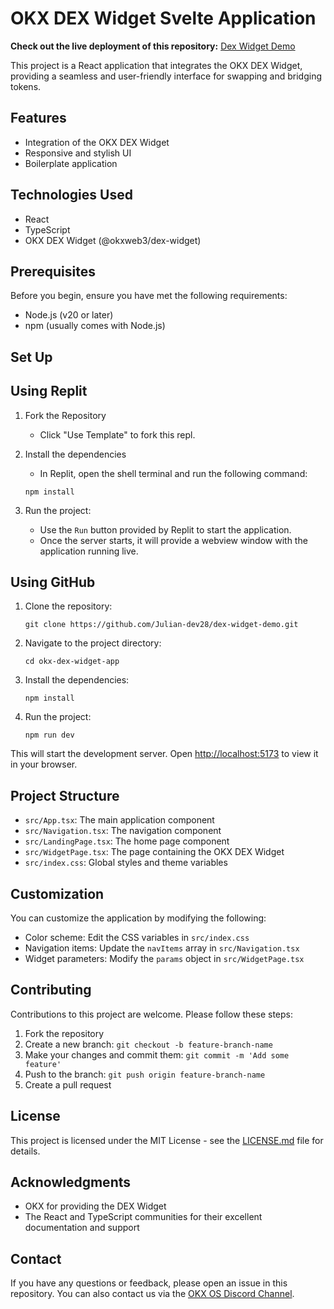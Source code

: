 # OKX DEX Widget Svelte Application

**Check out the live deployment of this repository:**
[Dex Widget Demo](https://dex-widget-demo-Juliandev28.replit.app)

This project is a React application that integrates the OKX DEX Widget, providing a seamless and user-friendly interface for swapping and bridging tokens.

## Features

- Integration of the OKX DEX Widget
- Responsive and stylish UI
- Boilerplate application

## Technologies Used

- React
- TypeScript
- OKX DEX Widget (@okxweb3/dex-widget)

## Prerequisites

Before you begin, ensure you have met the following requirements:

- Node.js (v20 or later)
- npm (usually comes with Node.js)

## Set Up

## Using Replit

1. Fork the Repository
   - Click "Use Template" to fork this repl.

2. Install the dependencies
   - In Replit, open the shell terminal and run the following command:
   ```
   npm install
   ```
   
3. Run the project:
   - Use the `Run` button provided by Replit to start the application.
   - Once the server starts, it will provide a webview window with the application running live.

## Using GitHub
1. Clone the repository:
   ```
   git clone https://github.com/Julian-dev28/dex-widget-demo.git
   ```

2. Navigate to the project directory:
   ```
   cd okx-dex-widget-app
   ```

3. Install the dependencies:
   ```
   npm install
   ```

4. Run the project:
   ```
   npm run dev
   ```

This will start the development server. Open [http://localhost:5173](http://localhost:5173) to view it in your browser.

## Project Structure

- `src/App.tsx`: The main application component
- `src/Navigation.tsx`: The navigation component
- `src/LandingPage.tsx`: The home page component
- `src/WidgetPage.tsx`: The page containing the OKX DEX Widget
- `src/index.css`: Global styles and theme variables

## Customization

You can customize the application by modifying the following:

- Color scheme: Edit the CSS variables in `src/index.css`
- Navigation items: Update the `navItems` array in `src/Navigation.tsx`
- Widget parameters: Modify the `params` object in `src/WidgetPage.tsx`

## Contributing

Contributions to this project are welcome. Please follow these steps:

1. Fork the repository
2. Create a new branch: `git checkout -b feature-branch-name`
3. Make your changes and commit them: `git commit -m 'Add some feature'`
4. Push to the branch: `git push origin feature-branch-name`
5. Create a pull request

## License

This project is licensed under the MIT License - see the [LICENSE.md](LICENSE.md) file for details.

## Acknowledgments

- OKX for providing the DEX Widget
- The React and TypeScript communities for their excellent documentation and support

## Contact

If you have any questions or feedback, please open an issue in this repository.
You can also contact us via the [OKX OS Discord Channel](https://discord.com/channels/1260193012223578164/1267467417848643585).
